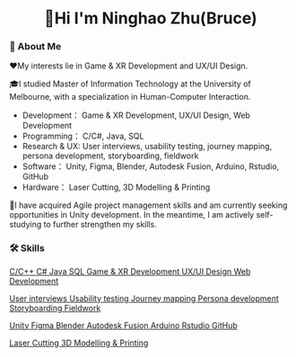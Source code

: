 <h1 align="center">🫰Hi I'm Ninghao Zhu(Bruce)</h1>  

### 🚀 About Me

❤️My interests lie in Game & XR Development and UX/UI Design. 

🎓I studied Master of Information Technology at the University of Melbourne, with a specialization in Human-Computer Interaction.
- Development： Game & XR Development, UX/UI Design, Web Development
- Programming： C/C#, Java, SQL
- Research & UX: User interviews, usability testing, journey mapping, persona development, storyboarding, fieldwork
- Software： Unity, Figma, Blender, Autodesk Fusion, Arduino, Rstudio, GitHub
- Hardware： Laser Cutting, 3D Modelling & Printing

📖I have acquired Agile project management skills and am currently seeking opportunities in Unity development. In the meantime, I am actively self-studying to further strengthen my skills.   
  
### 🛠️ Skills 

[ C/C++ ](https://img.shields.io/badge/C%2FC%2B%2B-%20-blue)
[ C# ](https://img.shields.io/badge/C%23-%20-blue)
[ Java ](https://img.shields.io/badge/Java-%20-blue)
[ SQL ](https://img.shields.io/badge/SQL-%20-blue)
[ Game & XR Development ](https://img.shields.io/badge/Game%20%26%20XR%20Development-%20-blue)
[ UX/UI Design ](https://img.shields.io/badge/UX%2FUI%20Design-%20-blue)
[ Web Development ](https://img.shields.io/badge/Web%20Development-%20-blue)

[ User interviews ](https://img.shields.io/badge/User%20interviews-%20-blue)
[ Usability testing ](https://img.shields.io/badge/Usability%20testing-%20-blue)
[ Journey mapping ](https://img.shields.io/badge/Journey%20mapping-%20-blue)
[ Persona development ](https://img.shields.io/badge/Persona%20development-%20-blue)
[ Storyboarding ](https://img.shields.io/badge/Storyboarding-%20-blue)
[ Fieldwork ](https://img.shields.io/badge/Fieldwork-%20-blue)

[ Unity ](https://img.shields.io/badge/Unity-%20-blue)
[ Figma ](https://img.shields.io/badge/Figma-%20-blue)
[ Blender ](https://img.shields.io/badge/Blender-%20-blue)
[ Autodesk Fusion ](https://img.shields.io/badge/Autodesk%20Fusion-%20-blue)
[ Arduino ](https://img.shields.io/badge/Arduino-%20-blue)
[ Rstudio ](https://img.shields.io/badge/Rstudio-%20-blue)
[ GitHub ](https://img.shields.io/badge/GitHub-%20-blue)

[ Laser Cutting ](https://img.shields.io/badge/Laser%20Cutting-%20-blue)
[ 3D Modelling & Printing ](https://img.shields.io/badge/3D%20Modelling%20%26%20Printing-%20-blue)

<!--
**MayeZero/MayeZero** is a ✨ _special_ ✨ repository because its `README.md` (this file) appears on your GitHub profile.

Here are some ideas to get you started:

- 🔭 I’m currently working on ...
- 🌱 I’m currently learning ...
- 👯 I’m looking to collaborate on ...
- 🤔 I’m looking for help with ...
- 💬 Ask me about ...
- 📫 How to reach me: ...
- 😄 Pronouns: ...
- ⚡ Fun fact: ...
-->
